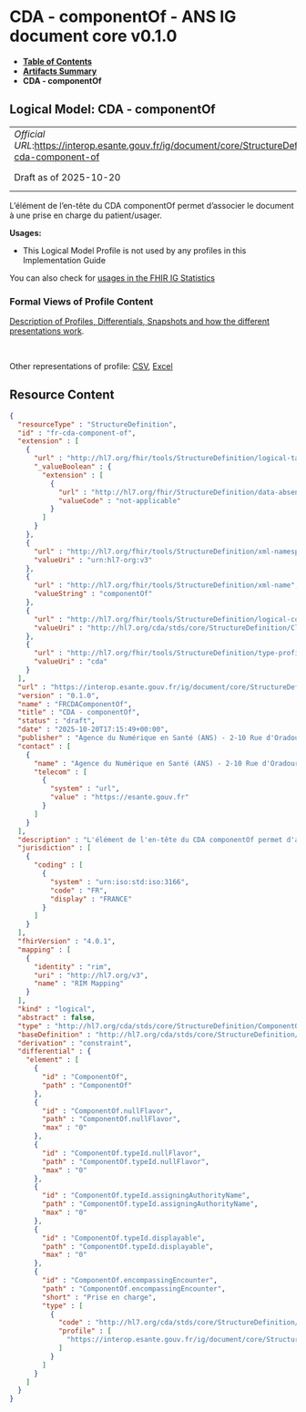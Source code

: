# CDA - componentOf - ANS IG document core v0.1.0

* [**Table of Contents**](toc.md)
* [**Artifacts Summary**](artifacts.md)
* **CDA - componentOf**

## Logical Model: CDA - componentOf 

| | |
| :--- | :--- |
| *Official URL*:https://interop.esante.gouv.fr/ig/document/core/StructureDefinition/fr-cda-component-of | *Version*:0.1.0 |
| Draft as of 2025-10-20 | *Computable Name*:FRCDAComponentOf |

 
L’élément de l’en-tête du CDA componentOf permet d’associer le document à une prise en charge du patient/usager. 

**Usages:**

* This Logical Model Profile is not used by any profiles in this Implementation Guide

You can also check for [usages in the FHIR IG Statistics](https://packages2.fhir.org/xig/ans.document.fr.core|current/StructureDefinition/fr-cda-component-of)

### Formal Views of Profile Content

 [Description of Profiles, Differentials, Snapshots and how the different presentations work](http://build.fhir.org/ig/FHIR/ig-guidance/readingIgs.html#structure-definitions). 

 

Other representations of profile: [CSV](StructureDefinition-fr-cda-component-of.csv), [Excel](StructureDefinition-fr-cda-component-of.xlsx) 



## Resource Content

```json
{
  "resourceType" : "StructureDefinition",
  "id" : "fr-cda-component-of",
  "extension" : [
    {
      "url" : "http://hl7.org/fhir/tools/StructureDefinition/logical-target",
      "_valueBoolean" : {
        "extension" : [
          {
            "url" : "http://hl7.org/fhir/StructureDefinition/data-absent-reason",
            "valueCode" : "not-applicable"
          }
        ]
      }
    },
    {
      "url" : "http://hl7.org/fhir/tools/StructureDefinition/xml-namespace",
      "valueUri" : "urn:hl7-org:v3"
    },
    {
      "url" : "http://hl7.org/fhir/tools/StructureDefinition/xml-name",
      "valueString" : "componentOf"
    },
    {
      "url" : "http://hl7.org/fhir/tools/StructureDefinition/logical-container",
      "valueUri" : "http://hl7.org/cda/stds/core/StructureDefinition/ClinicalDocument"
    },
    {
      "url" : "http://hl7.org/fhir/tools/StructureDefinition/type-profile-style",
      "valueUri" : "cda"
    }
  ],
  "url" : "https://interop.esante.gouv.fr/ig/document/core/StructureDefinition/fr-cda-component-of",
  "version" : "0.1.0",
  "name" : "FRCDAComponentOf",
  "title" : "CDA - componentOf",
  "status" : "draft",
  "date" : "2025-10-20T17:15:49+00:00",
  "publisher" : "Agence du Numérique en Santé (ANS) - 2-10 Rue d'Oradour-sur-Glane, 75015 Paris",
  "contact" : [
    {
      "name" : "Agence du Numérique en Santé (ANS) - 2-10 Rue d'Oradour-sur-Glane, 75015 Paris",
      "telecom" : [
        {
          "system" : "url",
          "value" : "https://esante.gouv.fr"
        }
      ]
    }
  ],
  "description" : "L'élément de l'en-tête du CDA componentOf permet d'associer le document à une prise en charge du patient/usager.",
  "jurisdiction" : [
    {
      "coding" : [
        {
          "system" : "urn:iso:std:iso:3166",
          "code" : "FR",
          "display" : "FRANCE"
        }
      ]
    }
  ],
  "fhirVersion" : "4.0.1",
  "mapping" : [
    {
      "identity" : "rim",
      "uri" : "http://hl7.org/v3",
      "name" : "RIM Mapping"
    }
  ],
  "kind" : "logical",
  "abstract" : false,
  "type" : "http://hl7.org/cda/stds/core/StructureDefinition/ComponentOf",
  "baseDefinition" : "http://hl7.org/cda/stds/core/StructureDefinition/ComponentOf",
  "derivation" : "constraint",
  "differential" : {
    "element" : [
      {
        "id" : "ComponentOf",
        "path" : "ComponentOf"
      },
      {
        "id" : "ComponentOf.nullFlavor",
        "path" : "ComponentOf.nullFlavor",
        "max" : "0"
      },
      {
        "id" : "ComponentOf.typeId.nullFlavor",
        "path" : "ComponentOf.typeId.nullFlavor",
        "max" : "0"
      },
      {
        "id" : "ComponentOf.typeId.assigningAuthorityName",
        "path" : "ComponentOf.typeId.assigningAuthorityName",
        "max" : "0"
      },
      {
        "id" : "ComponentOf.typeId.displayable",
        "path" : "ComponentOf.typeId.displayable",
        "max" : "0"
      },
      {
        "id" : "ComponentOf.encompassingEncounter",
        "path" : "ComponentOf.encompassingEncounter",
        "short" : "Prise en charge",
        "type" : [
          {
            "code" : "http://hl7.org/cda/stds/core/StructureDefinition/EncompassingEncounter",
            "profile" : [
              "https://interop.esante.gouv.fr/ig/document/core/StructureDefinition/fr-cda-encompassing-encounter"
            ]
          }
        ]
      }
    ]
  }
}

```
